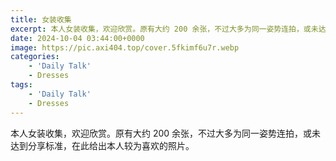 ```yaml
---
title: 女装收集
excerpt: 本人女装收集，欢迎欣赏。原有大约 200 余张，不过大多为同一姿势连拍，或未达到分享标准，在此给出本人较为喜欢的照片。
date: 2024-10-04 03:44:00+0000
image: https://pic.axi404.top/cover.5fkimf6u7r.webp
categories:
    - 'Daily Talk'
    - Dresses
tags:
    - 'Daily Talk'
    - Dresses
---
```


本人女装收集，欢迎欣赏。原有大约 200 余张，不过大多为同一姿势连拍，或未达到分享标准，在此给出本人较为喜欢的照片。

<hairy-image-group col="400px" row="200px" loading = "lazy">
  <hairy-image fit="cover" loading = "lazy" src="https://pic.axi404.top/cover.5fkimf6u7r.webp" />
  <hairy-image fit="cover" loading = "lazy" src="https://pic.axi404.top/09.54xot9rm1v.webp" />
  <hairy-image fit="cover" loading = "lazy" src="https://pic.axi404.top/1.13lr4lb3hn.webp" />
  <hairy-image fit="cover" loading = "lazy" src="https://pic.axi404.top/08.7p3j5wrknt.webp" />
  <hairy-image fit="cover" loading = "lazy" src="https://pic.axi404.top/07.8ad6s7m0y0.webp" />
  <hairy-image fit="cover" loading = "lazy" src="https://pic.axi404.top/3.73tx9bkp6r.webp" />
  <hairy-image fit="cover" loading = "lazy" src="https://pic.axi404.top/cf9366221eead347d2302847efe058e.1hs6t514b2.webp" />
  <hairy-image fit="cover" loading = "lazy" src="https://pic.axi404.top/06.6pnfsqoth3.webp" />
  <hairy-image fit="cover" loading = "lazy" src="https://pic.axi404.top/04.1seyywb1ni.webp" />
  <hairy-image fit="cover" loading = "lazy" src="https://pic.axi404.top/d3c01538891f9d476028edbac9e5e88.2yybuvxmgu.webp" />
  <hairy-image fit="cover" loading = "lazy" src="https://pic.axi404.top/4.9nzrlykntj.webp" />
  <hairy-image fit="cover" loading = "lazy" src="https://pic.axi404.top/05.6ik7xb2o16.webp" />
  <hairy-image fit="cover" loading = "lazy" src="https://pic.axi404.top/03.45m1pkrgu.webp" />
  <hairy-image fit="cover" loading = "lazy" src="https://pic.axi404.top/2.67xftvb0q6.webp" />
  <hairy-image fit="cover" loading = "lazy" src="https://pic.axi404.top/02.5j44k4zwub.webp" />
  <hairy-image fit="cover" loading = "lazy" src="https://pic.axi404.top/d9d522b3e111531125cfe492d8d0d31.2obi1qe8fn.webp" />
  <hairy-image fit="cover" loading = "lazy" src="https://pic.axi404.top/5.73tx9bkp60.webp" />
  <hairy-image fit="cover" loading = "lazy" src="https://pic.axi404.top/48759bdc49189f95f1f79add6776eff.54xqgnplfp.webp" />
  <hairy-image fit="cover" loading = "lazy" src="https://pic.axi404.top/01.2h88iwykmw.webp" />
  <hairy-image fit="cover" loading = "lazy" src="https://pic.axi404.top/e15bf19e4bc75c97d586622e701563a.5q7e2yrsfq.webp" />
</hairy-image-group>
